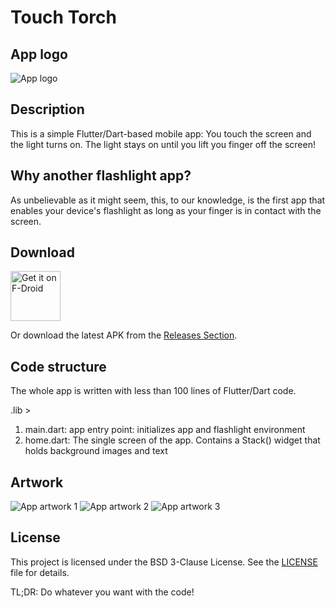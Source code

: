 # Touch Torch

## App logo
![App logo](metadata/en-US/images/icon.png)

## Description
This is a simple Flutter/Dart-based mobile app: You touch the screen and the light turns on. The light stays on until you lift you finger off the screen!

## Why another flashlight app?
As unbelievable as it might seem, this, to our knowledge, is the first app that enables your device's flashlight as long as your finger is in contact with the screen.

## Download

[<img src="https://fdroid.gitlab.io/artwork/badge/get-it-on.png"
     alt="Get it on F-Droid"
     height="80">](https://f-droid.org/packages/com.softcodingforyou.touchtorch/)

Or download the latest APK from the [Releases Section](https://github.com/SoftcodingForYou/touchtorch/releases/latest).

## Code structure
The whole app is written with less than 100 lines of Flutter/Dart code.

.lib >
1. main.dart: app entry point: initializes app and flashlight environment
2. home.dart: The single screen of the app. Contains a Stack() widget that holds background images and text

## Artwork
![App artwork 1](metadata/en-US/images/phoneScreenshots/1.png)
![App artwork 2](metadata/en-US/images/phoneScreenshots/2.png)
![App artwork 3](metadata/en-US/images/phoneScreenshots/3.png)

## License
This project is licensed under the BSD 3-Clause License. See the [LICENSE](LICENSE) file for details.

TL;DR: Do whatever you want with the code!

